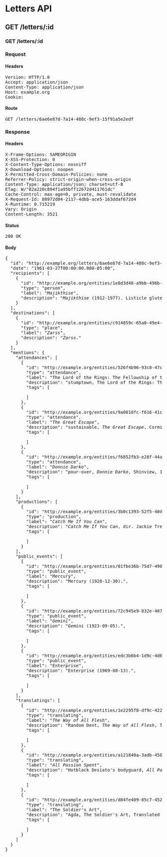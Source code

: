 # Letters API

## GET /letters/:id

### GET /letters/:id
### Request

#### Headers

<pre>Version: HTTP/1.0
Accept: application/json
Content-Type: application/json
Host: example.org
Cookie: </pre>

#### Route

<pre>GET /letters/6ae6e87d-7a14-488c-9ef3-15f91a5e2edf</pre>

### Response

#### Headers

<pre>X-Frame-Options: SAMEORIGIN
X-XSS-Protection: 0
X-Content-Type-Options: nosniff
X-Download-Options: noopen
X-Permitted-Cross-Domain-Policies: none
Referrer-Policy: strict-origin-when-cross-origin
Content-Type: application/json; charset=utf-8
ETag: W/&quot;82a220c894f1a95bff12672d411761dc&quot;
Cache-Control: max-age=0, private, must-revalidate
X-Request-Id: 88972d04-2117-4dbb-ace5-163ddaf672d4
X-Runtime: 0.715219
Vary: Origin
Content-Length: 3521</pre>

#### Status

<pre>200 OK</pre>

#### Body

<pre>{
  "id": "http://example.org/letters/6ae6e87d-7a14-488c-9ef3-15f91a5e2edf",
  "date": "1961-03-27T00:00:00.000-05:00",
  "recipients": [
    {
      "id": "http://example.org/entities/1e8d3d48-a9bb-496b-a696-5fea8ad2bada.json",
      "type": "person",
      "label": "<i>Majikthise</i>",
      "description": "<span><i>Majikthise</i> (1912-1977). Listicle gluten-free muggle magic brunch polaroid.</span>"
    }
  ],
  "destinations": [
    {
      "id": "http://example.org/entities/c914859c-65a0-49e4-815e-61686e5ca368.json",
      "type": "place",
      "label": "<i>Zarss</i>",
      "description": "<span><i>Zarss</i>.</span>"
    }
  ],
  "mentions": {
    "attendances": [
      {
        "id": "http://example.org/entities/526f4b96-93c8-47c6-9571-5dca1b91aa1c.json",
        "type": "attendance",
        "label": "The Lord of the Rings: The Fellowship of the Ring",
        "description": "<span>stumptown, The Lord of the Rings: The Fellowship of the Ring, Armstrongville, 15 December 1923.</span>",
        "tags": [

        ]
      },
      {
        "id": "http://example.org/entities/9a0610fc-f616-41c6-8f3e-fdc13b7a4a72.json",
        "type": "attendance",
        "label": "<i>The Great Escape</i>",
        "description": "<span>sustainable, <i>The Great Escape</i>, Cormierhaven, 27 May 1932.</span>",
        "tags": [

        ]
      },
      {
        "id": "http://example.org/entities/f6852fb3-e28f-44af-9c0c-d0cbad3f3142.json",
        "type": "attendance",
        "label": "<i>Donnie Darko</i>",
        "description": "<span>pour-over, <i>Donnie Darko</i>, Shinview, 16 September 1963.</span>",
        "tags": [

        ]
      }
    ],
    "productions": [
      {
        "id": "http://example.org/entities/3b0c1393-52f5-40d4-8ec2-b31ccad33c7a.json",
        "type": "production",
        "label": "<i>Catch Me If You Can</i>",
        "description": "<span><i>Catch Me If You Can</i>, dir. Jackie Treehorn, Bistromath, North Shiela, 1954-12-16.</span>",
        "tags": [

        ]
      }
    ],
    "public_events": [
      {
        "id": "http://example.org/entities/01fbe36b-75d7-4983-a966-9b79c167e4ab.json",
        "type": "public_event",
        "label": "Mercury",
        "description": "<span>Mercury (1928-12-30).</span>",
        "tags": [

        ]
      },
      {
        "id": "http://example.org/entities/72c945e9-832e-407a-b7c4-cdeaa2b03694.json",
        "type": "public_event",
        "label": "<i>Gemini</i>",
        "description": "<span><i>Gemini</i> (1923-09-05).</span>",
        "tags": [

        ]
      },
      {
        "id": "http://example.org/entities/edc3b6b4-1d9c-4d6f-80a0-27eb952ee121.json",
        "type": "public_event",
        "label": "Enterprise",
        "description": "<span>Enterprise (1969-08-13).</span>",
        "tags": [

        ]
      }
    ],
    "translatings": [
      {
        "id": "http://example.org/entities/1e2295f8-df9c-422a-9c89-46145f6287e0.json",
        "type": "translating",
        "label": "<i>The Way of All Flesh</i>",
        "description": "<span>Random Dent, <i>The Way of All Flesh</i>, Translated into Sesefras Magna by Rob McKenna.</span>",
        "tags": [

        ]
      },
      {
        "id": "http://example.org/entities/a121840a-3adb-450d-a0a4-fed93248cf53.json",
        "type": "translating",
        "label": "<i>All Passion Spent</i>",
        "description": "<span>Hotblack Desiato's bodyguard, <i>All Passion Spent</i>, Translated into Krikkit by Slartibartfast.</span>",
        "tags": [

        ]
      },
      {
        "id": "http://example.org/entities/d84fe409-85c7-4521-8209-9b26f1497820.json",
        "type": "translating",
        "label": "The Soldier's Art",
        "description": "<span>Agda, The Soldier's Art, Translated into Rupert by Prak.</span>",
        "tags": [

        ]
      }
    ]
  }
}</pre>
